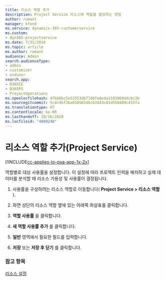 ```yaml
---
title: 리소스 역할 추가
description: Project Service 리소스에 역할을 할당하는 방법
author: rumant
manager: kfend
ms.service: dynamics-365-customerservice
ms.custom:
- dyn365-projectservice
ms.date: 7/31/2018
ms.topic: article
ms.author: rumant
audience: Admin
search.audienceType:
- admin
- customizer
- enduser
search.app:
- D365CE
- D365PS
- ProjectOperations
ms.openlocfilehash: 47bb6bc5e52553db77d6fe0eda2181069ddcbc2b
ms.sourcegitcommit: 5c4c9bf3ba018562d6cb3443c01d550489c415fa
ms.translationtype: HT
ms.contentlocale: ko-KR
ms.lasthandoff: 10/16/2020
ms.locfileid: "4080248"
---
```

# <a name="add-resource-roles-project-service"></a>리소스 역할 추가(Project Service)

[!INCLUDE[cc-applies-to-psa-app-1x-2x](../includes/cc-applies-to-psa-app-1x-2x.md)]

역할별로 대상 사용률을 설정합니다. 이 설정에 따라 프로젝트 인력을 배치하고 실제 데이터를 분석할 때 리소스 가용성 및 사용률이 결정됩니다.  
  
1.  사용률을 구성하려는 리소스 역할로 이동합니다( **Project Service > 리소스 역할** ).  
  
2.  화면 상단의 리소스 역할 옆에 있는 아래쪽 화살표를 클릭합니다.  
  
3.  **역할 사용률** 을 클릭합니다.  
  
4.  **새 역할 사용률 추가** 를 클릭합니다.  
  
5.  **일반** 영역에서 필요한 필드를 입력합니다.  
  
6.  **저장** 또는 **저장 후 닫기** 를 클릭합니다.  
  
### <a name="see-also"></a>참고 항목  
 [리소스 설정](../psa/set-up-resources.md)
